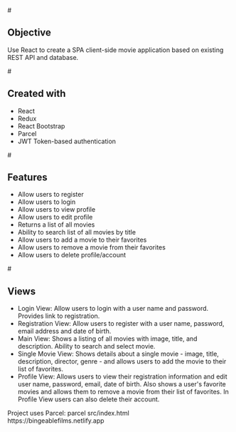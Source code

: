 #<h2>Objective</h2>

Use React to create a SPA client-side movie application based on existing REST API and database.

#<h2>Created with</h2>
<ul>
<li>React</li>
<li>Redux</li>
<li>React Bootstrap</li>
<li>Parcel</li>
<li>JWT Token-based authentication</li>
</ul>

#<h2>Features</h2>
<ul>
<li>Allow users to register</li>
<li>Allow users to login</li>
<li>Allow users to view profile</li>
<li>Allow users to edit profile</li>
<li>Returns a list of all movies</li>
<li>Ability to search list of all movies by title</li>
<li>Allow users to add a movie to their favorites</li>
<li>Allow users to remove a movie from their favorites</li>
<li>Allow users to delete profile/account</li>
</ul>

#<h2>Views</h2>
<ul>
<li>Login View: Allow users to login with a user name and password. Provides link to registration.</li>

<li>Registration View: Allow users to register with a user name, password, email address and date of birth.</li>

<li>Main View: Shows a listing of all movies with image, title, and description. Ability to search and select movie.</li>

<li>Single Movie View: Shows details about a single movie - image, title, description, director, genre - and allows users to add the movie to their list of favorites.</li>

<li>Profile View: Allows users to view their registration information and edit user name, password, email, date of birth. Also shows a user's favorite movies and allows them to remove a movie from their list of favorites. In Profile View users can also delete their account.</li>
</ul>
Project uses Parcel: parcel src/index.html<br />
https://bingeablefilms.netlify.app
